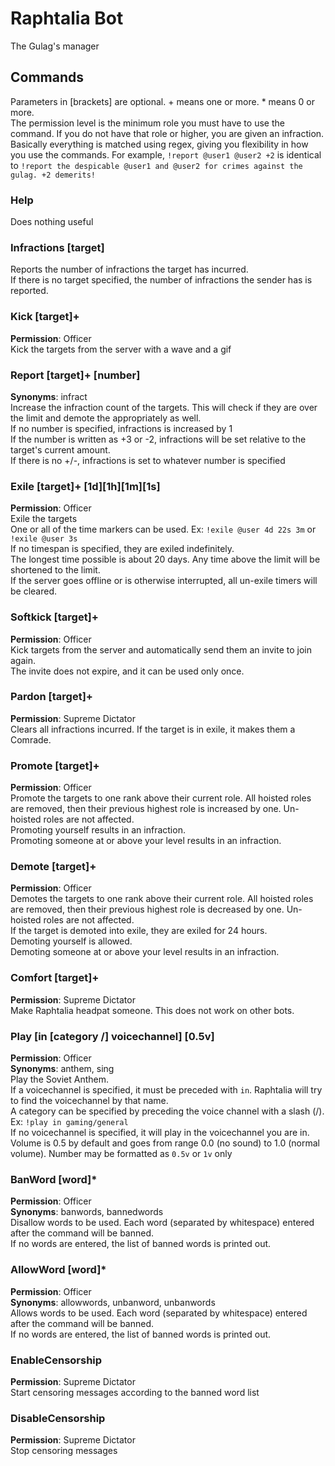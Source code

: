 # Raphtalia Bot
The Gulag's manager

## Commands
Parameters in [brackets] are optional. + means one or more. * means 0 or more.\
The permission level is the minimum role you must have to use the command. If you do not have that role or higher, you are given an infraction.\
Basically everything is matched using regex, giving you flexibility in how you use the commands. For example, `!report @user1 @user2 +2` is identical to `!report the despicable @user1 and @user2 for crimes against the gulag. +2 demerits!`

### Help 
Does nothing useful

### Infractions [target]
Reports the number of infractions the target has incurred.\
If there is no target specified, the number of infractions the sender has is reported.

### Kick [target]+
**Permission**: Officer\
Kick the targets from the server with a wave and a gif

### Report [target]+ [number]
**Synonyms**: infract\
Increase the infraction count of the targets. This will check if they are over the limit and demote the appropriately as well.\
If no number is specified, infractions is increased by 1\
If the number is written as +3 or -2, infractions will be set relative to the target's current amount.\
If there is no +/-, infractions is set to whatever number is specified

### Exile [target]+ [1d][1h][1m][1s]
**Permission**: Officer\
Exile the targets\
One or all of the time markers can be used. Ex: `!exile @user 4d 22s 3m` or `!exile @user 3s`\
If no timespan is specified, they are exiled indefinitely.\
The longest time possible is about 20 days. Any time above the limit will be shortened to the limit.\
If the server goes offline or is otherwise interrupted, all un-exile timers will be cleared.

### Softkick [target]+
**Permission**: Officer\
Kick targets from the server and automatically send them an invite to join again.\
The invite does not expire, and it can be used only once.

### Pardon [target]+
**Permission**: Supreme Dictator\
Clears all infractions incurred. If the target is in exile, it makes them a Comrade.

### Promote [target]+
**Permission**: Officer\
Promote the targets to one rank above their current role. All hoisted roles are removed, then their previous highest role is increased by one. Un-hoisted roles are not affected.\
Promoting yourself results in an infraction.\
Promoting someone at or above your level results in an infraction.

### Demote [target]+
**Permission**: Officer\
Demotes the targets to one rank above their current role. All hoisted roles are removed, then their previous highest role is decreased by one. Un-hoisted roles are not affected.\
If the target is demoted into exile, they are exiled for 24 hours.\
Demoting yourself is allowed.\
Demoting someone at or above your level results in an infraction.

### Comfort [target]+
**Permission**: Supreme Dictator\
Make Raphtalia headpat someone. This does not work on other bots.

### Play [in [category /] voicechannel] [0.5v]
**Permission**: Officer\
**Synonyms**: anthem, sing\
Play the Soviet Anthem.\
If a voicechannel is specified, it must be preceded with `in`. Raphtalia will try to find the voicechannel by that name.\
A category can be specified by preceding the voice channel with a slash (/). Ex: `!play in gaming/general`\
If no voicechannel is specified, it will play in the voicechannel you are in.\
Volume is 0.5 by default and goes from range 0.0 (no sound) to 1.0 (normal volume). Number may be formatted as `0.5v` or `1v` only

### BanWord [word]*
**Permission**: Officer\
**Synonyms**: banwords, bannedwords\
Disallow words to be used. Each word (separated by whitespace) entered after the command will be banned.\
If no words are entered, the list of banned words is printed out.

### AllowWord [word]*
**Permission**: Officer\
**Synonyms**: allowwords, unbanword, unbanwords\
Allows words to be used. Each word (separated by whitespace) entered after the command will be banned.\
If no words are entered, the list of banned words is printed out.

### EnableCensorship
**Permission**: Supreme Dictator\
Start censoring messages according to the banned word list

### DisableCensorship
**Permission**: Supreme Dictator\
Stop censoring messages